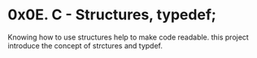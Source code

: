 # 0x0E. C - Structures, typedef;
Knowing how to use structures help to make code readable. this project introduce the concept of strctures and typdef.
